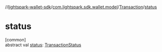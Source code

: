 //[lightspark-wallet-sdk](../../../index.md)/[com.lightspark.sdk.wallet.model](../index.md)/[Transaction](index.md)/[status](status.md)

# status

[common]\
abstract val [status](status.md): [TransactionStatus](../-transaction-status/index.md)
